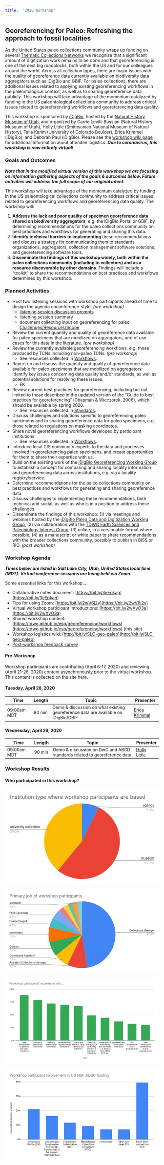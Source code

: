 ```yaml
---
title:  "2020 Workshop"
---
```


## Georeferencing for Paleo: Refreshing the approach to fossil localities

As the United States paleo collections community wraps up funding on several [Thematic Collections Networks](https://www.idigbio.org/content/thematic-collections-networks) we recognize that a significant amount of digitization work remains to be done and that georeferencing is one of the next big roadblocks, both within the US and for our colleagues around the world. Across all collection types, there are major issues with the quality of georeference data currently available on biodiversity data aggregators such as iDigBio and GBIF. For paleo collections, there are additional issues related to applying existing georeferencing workflows in the paleontological context, as well as to sharing georeference data publicly. This workshop will take advantage of the momentum catalyzed by funding in the US paleontological collections community to address critical issues related to georeferencing workflows and georeferencing data quality.

This workshop is sponsored by [iDigBio](https://www.idigbio.org/), hosted by the [Natural History Museum of Utah](https://nhmu.utah.edu/), and organized by Carrie Levitt-Bussian (Natural History Museum of Utah), Holly Little (Smithsonian National Museum of Natural History), Talia Karim (University of Colorado Boulder), Erica Krimmel (iDigBio), and Deborah Paul (iDigBio). Please see the [workshop wiki page](https://www.idigbio.org/wiki/index.php/Georeferencing_for_Paleo_Workshop) for additional information about attendee logistics. _**Due to coronavirus, this workshop is now entirely virtual!**_

### Goals and Outcomes

_**Note that in the modified virtual version of this workshop we are focusing on information gathering aspects of the goals & outcomes below. Future activities will address the full scope of our original intent.**_

This workshop will take advantage of the momentum catalyzed by funding in the US paleontological collections community to address critical issues related to georeferencing workflows and georeferencing data quality. The workshop will:
1. **Address the lack and poor quality of specimen georeference data shared on biodiversity aggregators**, e.g. the iDigBio Portal or GBIF, by determining recommendations for the paleo collections community on best practices and workflows for generating and sharing this data.
1. **Identify technical barriers to implementing** these recommendations and discuss a strategy for communicating them to standards organizations, aggregators, collection management software solutions, and georeferencing software tools.
1. **Disseminate the findings of this workshop widely, both within the paleo collections community (including to collectors) and as a resource discoverable by other domains**. Findings will include a “toolkit” to share the recommendations on best practices and workflows determined by this workshop.

### Planned Activities

- Host two listening sessions with workshop participants ahead of time to design the agenda unconference-style. _(pre workshop)_
    - [listening session discussion prompts](2020-workshop/Georeferencing-for-Paleo-Listening-Session-Intro_2020-01-29.pdf)
    - [listening session summary](2020-workshop/Georeferencing-for-Paleo-Listening-Sessions-Summary_2020-01-29.pdf)
    - document collecting input on georeferencing for paleo [Challenges/Resources/Scope](https://docs.google.com/spreadsheets/d/14sYGnWkaNSy2UIOM4PCACve3brfOvvjtqQnomHshKgo/edit?usp=sharing)
- Review the current quantity and quality of georeference data available for paleo specimens that are mobilized on aggregators, and of use cases for this data in the literature. _(pre workshop)_
- Review the currently available georeferencing workflows, e.g. those produced by TCNs including non-paleo TCNs. _(pre workshop)_
    - See resources collected in [Workflows](workflows).
- Report on and discuss the quantity and quality of georeference data available for paleo specimens that are mobilized on aggregators; Identify key issues concerning data quality and/or standards, as well as potential solutions for resolving these issues.
    - EK
- Review current best practices for georeferencing, including but not limited to those described in the updated version of the “Guide to best practices for georeferencing” (Chapman & Wieczorek, 2006), which should be available by spring 2020.
    - See resources collected in [Standards](standards).
- Discuss challenges and solutions specific to georeferencing paleo specimens and to sharing georeference data for paleo specimens, e.g. those related to regulations on masking coordinates.
- Share novel georeferencing workflows developed by participant institutions.
    - See resources collected in [Workflows](workflows).
- Introduce local GIS community experts to the data and processes involved in georeferencing paleo specimens, and create opportunities for them to share their expertise with us.
- Build on the existing work of the [iDigBio Georeferencing Working Group](https://www.idigbio.org/wiki/index.php/Georeferencing_Working_Group) to establish a concept for comparing and sharing locality information and georeferencing data across institutions, e.g. via a locality registry/service.
- Determine recommendations for the paleo collections community on best practices and workflows for generating and sharing georeference data.
- Discuss challenges to implementing these recommendations, both technical and social, as well as who is in a position to address these challenges.
- Disseminate the findings of this workshop: (1) via meetings and webinars hosted by the [iDigBio Paleo Data and Digitization Working Group](https://www.idigbio.org/wiki/index.php/Paleo_Digitization_Working_Group), (2) via collaboration with the [TDWG Earth Sciences and Paleobiology Interest Group](https://github.com/tdwg/esp/), (3) online, in a versionable format where possible, (4) as a manuscript or white paper to share recommendations with the broader collections community, possibly to publish in BISS or RIO. _(post workshop)_

### Workshop Agenda

_**Times below are listed in Salt Lake City, Utah, United States local time (MDT). Virtual conference sessions are being held via Zoom.**_

Some essential links for this workshop...
- Collaborative notes document: [https://bit.ly/3eEpkag](https://bit.ly/3eEpkag)
- Tips for using Zoom: [https://bit.ly/2wV6j2v](https://bit.ly/2wV6j2v)
- Virtual workshop participant introductions: [https://bit.ly/2wXvO3a](https://bit.ly/2wXvO3a)
- Shared workshop content: [https://tdwg.github.io/esp/georeferencing/workflows](https://tdwg.github.io/esp/georeferencing/workflows) (this site)
- Workshop logistics wiki: [http://bit.ly/SLC-geo-paleo](http://bit.ly/SLC-geo-paleo)
- [Post-workshop feedback survey](https://fsu.qualtrics.com/jfe/form/SV_5oJ3Wxt3j2RPBn7)

#### Pre-Workshop

Workshop participants are contributing (April 6-17, 2020) and reviewing (April 21-28, 2020) content asynchronously prior to the virtual workshop. This content is collected on the site here.

#### Tuesday, April 28, 2020

| Time | Length | Topic | Presenter |
| --- | --- | --- | --- |
| 09:00am MDT | 90 min | Demo & discussion on what existing georeference data are available on iDigBio/GBIF | [Erica Krimmel](https://orcid.org/0000-0003-3192-0080) |

#### Wednesday, April 29, 2020

| Time | Length | Topic | Presenter |
| --- | --- | --- | --- |
| 09:00am MDT | 90 min | Demo & discussion on DwC and ABCD standards related to georeference data | [Holly Little](https://orcid.org/0000-0001-7909-4166) |

### Workshop Results

#### Who participated in this workshop?

![](2020-workshop/institution-type-where-workshop-participants-are-based.png)

![](2020-workshop/primary-job-of-workshop-participants.png)

![](2020-workshop/workshop-participants-experience.png)

![](2020-workshop/workshop-participant-involvement-in-US-NSF-ADBC-funding.png)
